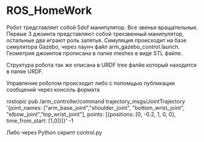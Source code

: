 # ROS_HomeWork

Робот тредставляет собой 5dof манипулятор. Все звенья вращательные. Первые 3 джоинта представляют собой трехзвенный манипулятор, остальные два играют роль запятья. Симуляция происходит на базе симулятора Gazebo, через лаунч файл arm_gazebo_control.launch. Геометрия джоинтов прописана в папке meshes в виде STL файле.

Структура робота так же описана в URDF tree фалйе который находится в папке URDF. 

Управление роботом происходит либо с попомщью публикации сообщений через консоль формата 

rostopic pub /arm_controller/command trajectory_msgs/JointTrajectory '{joint_names: ["arm_base_joint","shoulder_joint", "bottom_wrist_joint", "elbow_joint","top_wrist_joint"], points: [{positions: [0, -0.2, 1, 0, 0], time_from_start: [1,0]}]}' -1

Либо через Python скрипт control.py 
